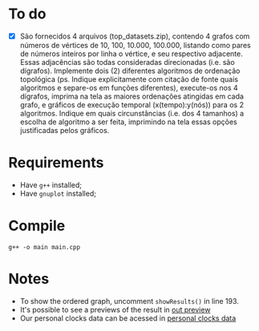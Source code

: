 # To do

- [X] São fornecidos 4 arquivos (top_datasets.zip), contendo 4 grafos com números de vértices de 10, 100, 10.000, 100.000, listando como pares de números inteiros por linha o vértice, e seu respectivo adjacente. Essas adjacências são todas consideradas direcionadas (i.e. são dígrafos). Implemente dois (2) diferentes algoritmos de ordenação topológica (ps. Indique explicitamente com citação de fonte quais algoritmos e separe-os em funções diferentes), execute-os nos 4 dígrafos, imprima na tela as maiores ordenações atingidas em cada grafo, e gráficos de execução temporal (x(tempo):y(nós)) para os 2 algoritmos. Indique em quais circunstâncias (i.e. dos 4 tamanhos) a escolha de algoritmo a ser feita, imprimindo na tela essas opções justificadas pelos gráficos.

# Requirements

- Have ```g++``` installed;
- Have ```gnuplot``` installed;

# Compile

```g++ -o main main.cpp```

# Notes

- To show the ordered graph, uncomment ```showResults()``` in line 193.
- It's possible to see a previews of the result in [out preview](out_preview/)
- Our personal clocks data can be acessed in [personal clocks data](personal_clocks_data/)
